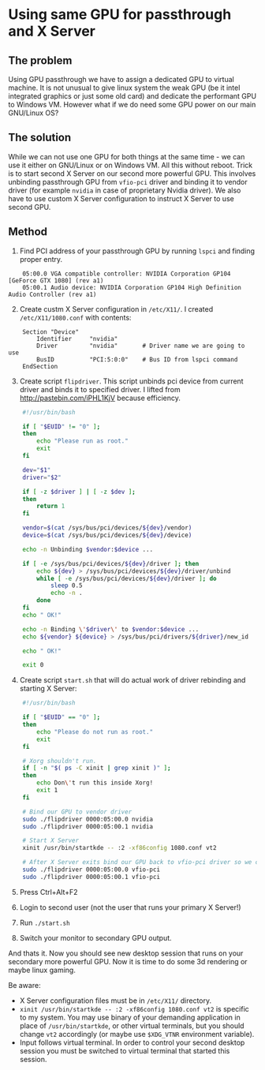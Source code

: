# Using same GPU for passthrough and X Server


## The problem

Using GPU passthrough we have to assign a dedicated GPU to virtual machine. It is not unusual to give linux system the weak GPU (be it intel integrated graphics or just some old card) and dedicate the performant GPU to Windows VM. However what if we do need some GPU power on our main GNU/Linux OS?


## The solution

While we can not use one GPU for both things at the same time - we can use it either on GNU/Linux or on Windows VM. All this without reboot. Trick is to start second X Server on our second more powerful GPU. This involves unbinding passthrough GPU from `vfio-pci` driver and binding it to vendor driver (for example `nvidia` in case of proprietary Nvidia driver). We also have to use custom X Server configuration to instruct X Server to use second GPU.

## Method

1. Find PCI address of your passthrough GPU by running `lspci` and finding proper entry.
```
    05:00.0 VGA compatible controller: NVIDIA Corporation GP104 [GeForce GTX 1080] (rev a1)
    05:00.1 Audio device: NVIDIA Corporation GP104 High Definition Audio Controller (rev a1)
```
2. Create custm X Server configuration in `/etc/X11/`. I created `/etc/X11/1080.conf` with contents:
```
    Section "Device"
        Identifier     "nvidia"
        Driver         "nvidia"       # Driver name we are going to use
        BusID          "PCI:5:0:0"    # Bus ID from lspci command
    EndSection
```
3. Create script `flipdriver`. This script unbinds pci device from current driver and binds it to specified driver. I lifted from http://pastebin.com/iPHL1KjV because efficiency.
```bash
    #!/usr/bin/bash

    if [ "$EUID" != "0" ];
    then
        echo "Please run as root."
        exit
    fi

    dev="$1"
    driver="$2"

    if [ -z $driver ] | [ -z $dev ];
    then
        return 1
    fi

    vendor=$(cat /sys/bus/pci/devices/${dev}/vendor)
    device=$(cat /sys/bus/pci/devices/${dev}/device)

    echo -n Unbinding $vendor:$device ...

    if [ -e /sys/bus/pci/devices/${dev}/driver ]; then
        echo ${dev} > /sys/bus/pci/devices/${dev}/driver/unbind
        while [ -e /sys/bus/pci/devices/${dev}/driver ]; do
            sleep 0.5
            echo -n .
        done
    fi
    echo " OK!"

    echo -n Binding \'$driver\' to $vendor:$device ...
    echo ${vendor} ${device} > /sys/bus/pci/drivers/${driver}/new_id

    echo " OK!"

    exit 0
```
4. Create script `start.sh` that will do actual work of driver rebinding and starting X Server:
```bash
    #!/usr/bin/bash

    if [ "$EUID" == "0" ];
    then
        echo "Please do not run as root."
        exit
    fi

    # Xorg shouldn't run.
    if [ -n "$( ps -C xinit | grep xinit )" ];
    then
        echo Don\'t run this inside Xorg!
        exit 1
    fi

    # Bind our GPU to vendor driver
    sudo ./flipdriver 0000:05:00.0 nvidia
    sudo ./flipdriver 0000:05:00.1 nvidia

    # Start X Server
    xinit /usr/bin/startkde -- :2 -xf86config 1080.conf vt2

    # After X Server exits bind our GPU back to vfio-pci driver so we can use it windows VM again
    sudo ./flipdriver 0000:05:00.0 vfio-pci
    sudo ./flipdriver 0000:05:00.1 vfio-pci
```
5. Press Ctrl+Alt+F2

6. Login to second user (not the user that runs your primary X Server!)

7. Run `./start.sh`

8. Switch your monitor to secondary GPU output.

And thats it. Now you should see new desktop session that runs on your secondary more powerful GPU. Now it is time to do some 3d rendering or maybe linux gaming.

Be aware:

* X Server configuration files must be in `/etc/X11/` directory.
* `xinit /usr/bin/startkde -- :2 -xf86config 1080.conf vt2` is specific to my system. You may use binary of your demanding application in place of `/usr/bin/startkde`, or other virtual terminals, but you should change `vt2` accordingly (or maybe use `$XDG_VTNR` environment variable).
* Input follows virtual terminal. In order to control your second desktop session you must be switched to virtual terminal that started this session.

